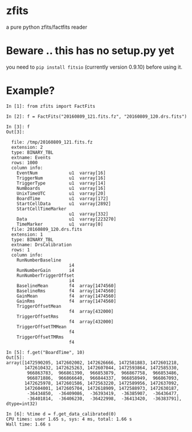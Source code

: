 # zfits
a pure python zfits/factfits reader

# Beware .. this has no setup.py yet 

you need to `pip install fitsio` (currently version 0.9.10) before using it.

# Example? 

    In [1]: from zfits import FactFits

    In [2]: f = FactFits("20160809_121.fits.fz", "20160809_120.drs.fits")

    In [3]: f
    Out[3]: 

      file: /tmp/20160809_121.fits.fz
      extension: 2
      type: BINARY_TBL
      extname: Events
      rows: 1000
      column info:
        EventNum            u1  varray[16]
        TriggerNum          u1  varray[16]
        TriggerType         u1  varray[14]
        NumBoards           u1  varray[16]
        UnixTimeUTC         u1  varray[20]
        BoardTime           u1  varray[172]
        StartCellData       u1  varray[2892]
        StartCellTimeMarker
                            u1  varray[332]
        Data                u1  varray[223270]
        TimeMarker          u1  varray[0]
      file: 20160809_120.drs.fits
      extension: 1
      type: BINARY_TBL
      extname: DrsCalibration
      rows: 1
      column info:
        RunNumberBaseline
                            i4  
        RunNumberGain       i4  
        RunNumberTriggerOffset
                            i4  
        BaselineMean        f4  array[1474560]
        BaselineRms         f4  array[1474560]
        GainMean            f4  array[1474560]
        GainRms             f4  array[1474560]
        TriggerOffsetMean
                            f4  array[432000]
        TriggerOffsetRms
                            f4  array[432000]
        TriggerOffsetTMMean
                            f4  
        TriggerOffsetTMRms
                            f4  

    In [5]: f.get("BoardTime", 10)
    Out[5]: 
    array([1472590205, 1472602002, 1472626666, 1472581883, 1472601218,
           1472610432, 1472625263, 1472607044, 1472593864, 1472585330,
            966863783,  966861390,  966853879,  966867758,  966853486,
            966871886,  966866640,  966844337,  966858949,  966867093,
           1472625978, 1472601586, 1472563220, 1472589956, 1472637092,
           1472604001, 1472605704, 1472618909, 1472588973, 1472630187,
            -36434850,  -36409086,  -36393419,  -36385907,  -36436477,
            -36401814,  -36406230,  -36422998,  -36413420,  -36383791], dtype=int32)

    In [6]: %time d = f.get_data_calibrated(0)
    CPU times: user 1.65 s, sys: 4 ms, total: 1.66 s
    Wall time: 1.66 s
